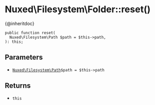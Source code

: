 # Nuxed\\Filesystem\\Folder::reset()




{@inheritdoc}




``` Hack
public function reset(
  Nuxed\Filesystem\Path $path = $this->path,
): this;
```




## Parameters




+ [` Nuxed\Filesystem\Path `](<class.Nuxed.Filesystem.Path.md>)`` $path = $this->path ``




## Returns




* ` this `